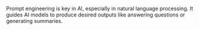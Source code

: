 Prompt engineering is key in AI, especially in natural language processing. It guides AI models to produce desired outputs like answering questions or generating summaries.
